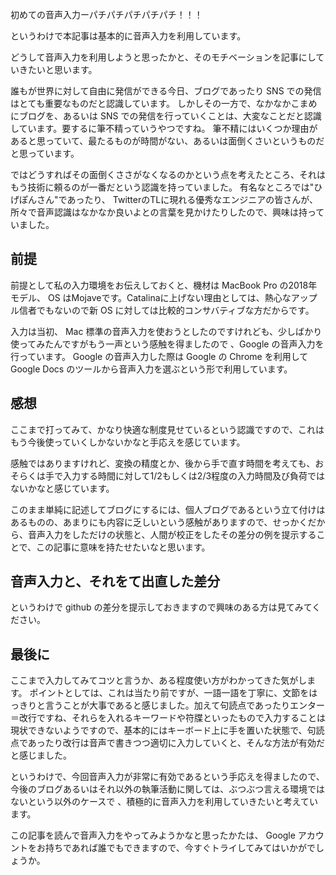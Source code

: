 初めての音声入力ーパチパチパチパチパチ！！！

というわけで本記事は基本的に音声入力を利用しています。

どうして音声入力を利用しようと思ったかと、そのモチベーションを記事にしていきたいと思います。

誰もが世界に対して自由に発信ができる今日、ブログであったり SNS での発信はとても重要なものだと認識しています。
しかしその一方で、なかなかこまめにブログを、あるいは SNS での発信を行っていくことは、大変なことだと認識しています。要するに筆不精っていうやつですね。
筆不精にはいくつか理由があると思っていて、最たるものが時間がない、あるいは面倒くさいというものだと思っています。

ではどうすればその面倒くささがなくなるのかという点を考えたところ、それはもう技術に頼るのが一番だという認識を持っていました。
有名なところでは"ひげぽんさん"であったり、 TwitterのTLに現れる優秀なエンジニアの皆さんが、所々で音声認識はなかなか良いよとの言葉を見かけたりしたので、興味は持っていました。

## 前提

前提として私の入力環境をお伝えしておくと、機材は MacBook Pro の2018年モデル、 OS はMojaveです。Catalinaに上げない理由としては、熱心なアップル信者でもないので新 OS に対しては比較的コンサバティブな方だからです。

入力は当初、 Mac 標準の音声入力を使おうとしたのですけれども、少しばかり使ってみたんですがもう一声という感触を得ましたので 、Google の音声入力を行っています。
Google の音声入力した際は Google の Chrome を利用して Google Docs のツールから音声入力を選ぶという形で利用しています。

## 感想
ここまで打ってみて、かなり快適な制度見せているという認識ですので、これはもう今後使っていくしかないかなと手応えを感じています。

感触ではありますけれど、変換の精度とか、後から手で直す時間を考えても、おそらくは手で入力する時間に対して1/2もしくは2/3程度の入力時間及び負荷ではないかなと感じています。

このまま単純に記述してブログにするには、個人ブログであるという立て付けはあるものの、あまりにも内容に乏しいという感触がありますので、せっかくだから、音声入力をしただけの状態と、人間が校正をしたその差分の例を提示することで、この記事に意味を持たせたいなと思います。

## 音声入力と、それをて出直した差分

というわけで github の差分を提示しておきますので興味のある方は見てみてください。

## 最後に

ここまで入力してみてコツと言うか、ある程度使い方がわかってきた気がします。
ポイントとしては、これは当たり前ですが、一語一語を丁寧に、文節をはっきりと言うことが大事であると感じました。加えて句読点であったりエンター＝改行ですね、それらを入れるキーワードや符牒といったもので入力することは現状できないようですので、基本的にはキーボード上に手を置いた状態で、句読点であったり改行は音声で書きつつ適切に入力していくと、そんな方法が有効だと感じました。

というわけで、今回音声入力が非常に有効であるという手応えを得ましたので、今後のブログあるいはそれ以外の執筆活動に関しては、ぶつぶつ言える環境ではないという以外のケースで 、積極的に音声入力を利用していきたいと考えています。

この記事を読んで音声入力をやってみようかなと思ったかたは、 Google アカウントをお持ちであれば誰でもできますので、今すぐトライしてみてはいかがでしょうか。

